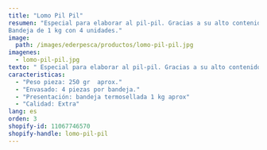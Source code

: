 ```yaml
---
title: "Lomo Pil Pil"
resumen: "Especial para elaborar al pil-pil. Gracias a su alto contenido en gelatina lo dota especialmente de una gran melosidad.<br><br>
Bandeja de 1 kg con 4 unidades."
image:
  path: /images/ederpesca/productos/lomo-pil-pil.jpg
imagenes:
  - lomo-pil-pil.jpg
texto: " Especial para elaborar al pil-pil. Gracias a su alto contenido en gelatina lo dota especialmente de una gran melosidad."
caracteristicas:
  - "Peso pieza: 250 gr  aprox."
  - "Envasado: 4 piezas por bandeja."
  - "Presentación: bandeja termosellada 1 kg aprox"
  - "Calidad: Extra"
lang: es
orden: 3
shopify-id: 11067746570
shopify-handle: lomo-pil-pil
---
```

